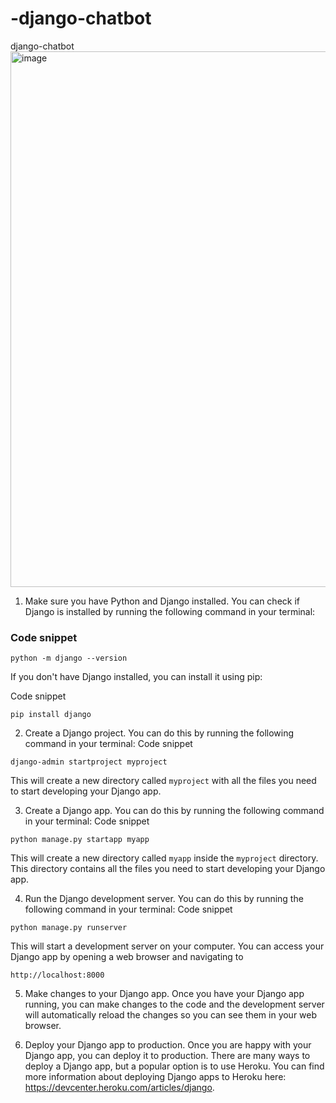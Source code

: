 # -django-chatbot
 django-chatbot 
<img width="857" alt="image" src="https://github.com/gamalahmed3265/-django-chatbot/assets/75225936/dfd7a60c-5229-4636-b99c-1e8e317f3b3a">



1. Make sure you have Python and Django installed. You can check if Django is installed by running the following command in your terminal: 
### Code snippet
```
python -m django --version
```
If you don't have Django installed, you can install it using pip:

Code snippet
```
pip install django
```
2. Create a Django project. You can do this by running the following command in your terminal:
Code snippet
```
django-admin startproject myproject
```
This will create a new directory called `myproject` with all the files you need to start developing your Django app.

3. Create a Django app. You can do this by running the following command in your terminal:
Code snippet
```
python manage.py startapp myapp
```
This will create a new directory called `myapp` inside the `myproject` directory. This directory contains all the files you need to start developing your Django app.

4. Run the Django development server. You can do this by running the following command in your terminal:
Code snippet
```
python manage.py runserver
```

This will start a development server on your computer. You can access your Django app by opening a web browser and navigating to
```
http://localhost:8000
```

5. Make changes to your Django app. Once you have your Django app running, you can make changes to the code and the development server will automatically reload the changes so you can see them in your web browser.

6. Deploy your Django app to production. Once you are happy with your Django app, you can deploy it to production. There are many ways to deploy a Django app, but a popular option is to use Heroku. You can find more information about deploying Django apps to Heroku here: https://devcenter.heroku.com/articles/django.
